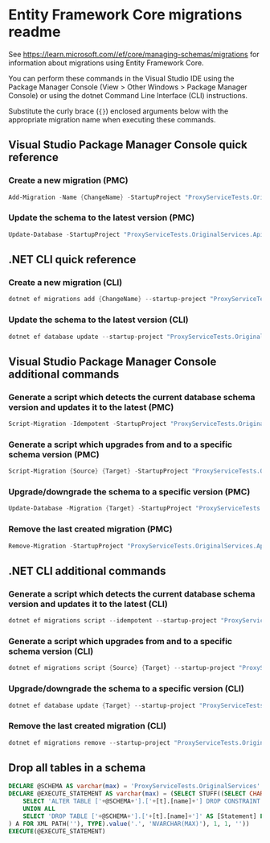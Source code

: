 # Entity Framework Core migrations readme

See <https://learn.microsoft.com//ef/core/managing-schemas/migrations> for information about migrations using Entity Framework Core.

You can perform these commands in the Visual Studio IDE using the Package Manager Console (View > Other Windows > Package Manager Console) or using the dotnet Command Line Interface (CLI) instructions.

Substitute the curly brace (`{}`) enclosed arguments below with the appropriate migration name when executing these commands.

## Visual Studio Package Manager Console quick reference

### Create a new migration (PMC)

```powershell
Add-Migration -Name {ChangeName} -StartupProject "ProxyServiceTests.OriginalServices.Api" -Project "ProxyServiceTests.OriginalServices.Infrastructure"
```

### Update the schema to the latest version (PMC)

```powershell
Update-Database -StartupProject "ProxyServiceTests.OriginalServices.Api" -Project "ProxyServiceTests.OriginalServices.Infrastructure"
```

## .NET CLI quick reference

### Create a new migration (CLI)

```powershell
dotnet ef migrations add {ChangeName} --startup-project "ProxyServiceTests.OriginalServices.Api" --project "ProxyServiceTests.OriginalServices.Infrastructure"
```

### Update the schema to the latest version (CLI)

```powershell
dotnet ef database update --startup-project "ProxyServiceTests.OriginalServices.Api" --project "ProxyServiceTests.OriginalServices.Infrastructure"
```

## Visual Studio Package Manager Console additional commands

### Generate a script which detects the current database schema version and updates it to the latest (PMC)

```powershell
Script-Migration -Idempotent -StartupProject "ProxyServiceTests.OriginalServices.Api" -Project "ProxyServiceTests.OriginalServices.Infrastructure"
```

### Generate a script which upgrades from and to a specific schema version (PMC)

```powershell
Script-Migration {Source} {Target} -StartupProject "ProxyServiceTests.OriginalServices.Api" -Project "ProxyServiceTests.OriginalServices.Infrastructure"
```

### Upgrade/downgrade the schema to a specific version (PMC)

```powershell
Update-Database -Migration {Target} -StartupProject "ProxyServiceTests.OriginalServices.Api" -Project "ProxyServiceTests.OriginalServices.Infrastructure"
```

### Remove the last created migration (PMC)

```powershell
Remove-Migration -StartupProject "ProxyServiceTests.OriginalServices.Api" -Project "ProxyServiceTests.OriginalServices.Infrastructure"
```

## .NET CLI additional commands

### Generate a script which detects the current database schema version and updates it to the latest (CLI)

```powershell
dotnet ef migrations script --idempotent --startup-project "ProxyServiceTests.OriginalServices.Api" --project "ProxyServiceTests.OriginalServices.Infrastructure"
```

### Generate a script which upgrades from and to a specific schema version (CLI)

```powershell
dotnet ef migrations script {Source} {Target} --startup-project "ProxyServiceTests.OriginalServices.Api" --project "ProxyServiceTests.OriginalServices.Infrastructure"
```

### Upgrade/downgrade the schema to a specific version (CLI)

```powershell
dotnet ef database update {Target} --startup-project "ProxyServiceTests.OriginalServices.Api" --project "ProxyServiceTests.OriginalServices.Infrastructure"
```

### Remove the last created migration (CLI)

```powershell
dotnet ef migrations remove --startup-project "ProxyServiceTests.OriginalServices.Api" --project "ProxyServiceTests.OriginalServices.Infrastructure"
```

## Drop all tables in a schema

```sql
DECLARE @SCHEMA AS varchar(max) = 'ProxyServiceTests.OriginalServices'
DECLARE @EXECUTE_STATEMENT AS varchar(max) = (SELECT STUFF((SELECT CHAR(13) + CHAR(10) + [Statement] FROM (
    SELECT 'ALTER TABLE ['+@SCHEMA+'].['+[t].[name]+'] DROP CONSTRAINT ['+[fk].[name]+']' AS [Statement] FROM [sys].[foreign_keys] AS [fk] INNER JOIN [sys].[tables] AS [t] ON [t].[object_id] = [fk].[parent_object_id] INNER JOIN [sys].[schemas] AS [s] ON [s].[schema_id] = [t].[schema_id] WHERE [s].[name] = @SCHEMA
    UNION ALL
    SELECT 'DROP TABLE ['+@SCHEMA+'].['+[t].[name]+']' AS [Statement] FROM [sys].[tables] AS [t] INNER JOIN [sys].[schemas] AS [s] ON [s].[schema_id] = [t].[schema_id] WHERE [s].[name] = @SCHEMA
) A FOR XML PATH(''), TYPE).value('.', 'NVARCHAR(MAX)'), 1, 1, ''))
EXECUTE(@EXECUTE_STATEMENT)
```
